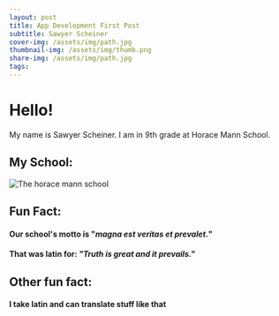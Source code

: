 ```yaml
---
layout: post
title: App Development First Post
subtitle: Sawyer Scheiner
cover-img: /assets/img/path.jpg
thumbnail-img: /assets/img/thumb.png
share-img: /assets/img/path.jpg
tags:
---
```


# Hello!
My name is Sawyer Scheiner. I am in 9th grade at Horace Mann School. 

## My School:
![The horace mann school](https://d13b2ieg84qqce.cloudfront.net/8bb75281ba1f5c160a69dd4ada81feb2cb89a105.jpg)

## **Fun Fact:** 
#### Our school's motto is "_magna est veritas et prevalet._"  
#### That was latin for: _"Truth is great and it prevails."_

## **Other fun fact:** 
#### I take latin and can translate stuff like that
